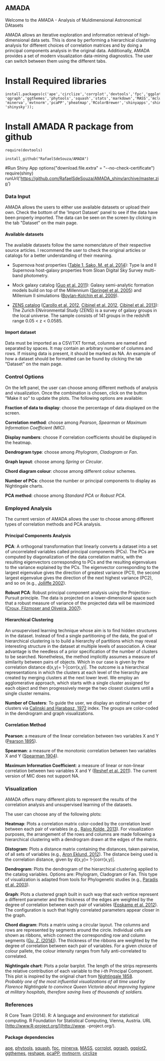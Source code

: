 ## AMADA

Welcome to the AMADA - Analysis of Muldimensional Astronomical DAtasets 

AMADA allows an iterative exploration and information retrieval of high-dimensional data sets.
This is done by performing a hierarchical clustering analysis for different choices of correlation matrices and by doing a principal components analysis
in the original data. Additionally, AMADA provides a set of modern  visualization data-mining diagnostics.  The user can switch between them using the different tabs. 

# Install Required libraries
```{r,results='hide',message=FALSE, cache=FALSE}
install.packages(c('ape','circlize','corrplot','devtools','fpc','ggplot2',
'qgraph','ggthemes','phytools','squash','stats','markdown','MASS','mclust',
'minerva','mvtnorm','pcaPP','pheatmap','RColorBrewer','shinyapps','shinyIncubator',
'shinysky'));
```
# Install AMADA R package from github
```{r,results='hide',message=FALSE, cache=FALSE}
require(devtools)

install_github("RafaelSdeSouza/AMADA")
```

#Run Shiny App
options("download.file.extra" = "--no-check-certificate")
require(shiny)
runUrl('https://github.com/RafaelSdeSouza/AMADA_shiny/archive/master.zip')



###  Data Input
  
AMADA allows the users to either use available datasets or upload their own.   Check the bottom of the 'Import Dataset' panel to see if the data have been properly imported. The data can be seen on the screen by clicking in the tab "Dataset" on the main page. 

#### Available datasets

The available  datasets  follow the same nomenclature of their respective source articles. I recommend  the user to check the original articles or catalogs for a better understanding of their meaning.

* Supernova host properties ([Table 1, Sako, M. et al. 2014](http://adsabs.harvard.edu/abs/2014arXiv1401.3317S)): Type Ia and II  Supernova host-galaxy  properties  from  Sloan Digital Sky Survey  multi-band photometry.

* Mock galaxy catalog ([Guo et al. 2011](http://adsabs.harvard.edu/abs/2011MNRAS.413..101G)): Galaxy semi-analytic  formation models build on top of  the Millennium  ([Springel et al. 2005](http://adsabs.harvard.edu/abs/2003MNRAS.339..312S)) and Millenium II simulations ([Boylan-Kolchin et al. 2009](http://adsabs.harvard.edu/abs/2009MNRAS.398.1150B)). 

* [ZENS catalog](http://www.astro.ethz.ch/carollo/research/ZENS) ([Carollo et al. 2012](http://arxiv.org/abs/1206.5807), [Cibinel et al. 2012](http://arxiv.org/abs/1206.6108), [Cibinel et al. 2013](http://adsabs.harvard.edu/cgi-bin/bib_query?arXiv:1206.6496)): The Zurich ENvironmental Study (ZENS) is a survey of galaxy groups in the local universe.  The  sample consists of 141 groups in the  redshift range 0.05 < z < 0.0585.
    


#### Import dataset

 Data must be imported as a CSV/TXT format, columns are named and  separated by  spaces.
It may contain an arbitrary number of columns and rows. If missing data is present, it should be marked as NA. An example of how a dataset should be formatted can be found by clicking the tab "Dataset" on the main page.

### Control Options

On the left panel, the user can choose among different methods of analysis and visualization. Once the combination is chosen, click on the button "Make it so" to update the plots. The following options are available:

**Fraction of data to display**: choose the percentage of data displayed on the screen. 

 **Correlation method**: choose among *Pearson*, *Spearman* or *Maximum Information Coefficient (MIC)*. 

 **Display numbers**: choose if correlation coefficients should be displayed in the heatmap. 

**Dendrogram type**: choose among *Phylogram*, *Cladogram* or *Fan*.

**Graph layout**: choose among *Spring* or *Circular*.

 **Chord diagram colour**: choose among different colour schemes. 


 **Number of PCs**: choose the number or principal components to display as Nightingale charts. 

 **PCA method**: choose among *Standard PCA* or *Robust PCA*. 


### Employed  Analysis 


The current version of AMADA allows the user to choose among different types of correlation methods and PCA analysis.  

#### Principal Components Analysis


 **PCA**: A orthogonal  transformation that linearly converts  a  dataset into a set of uncorrelated  variables called principal components (PCs). The PCs are computed by diagonalization of the data correlation matrix, with the resulting eigenvectors corresponding to PCs and the resulting
eigenvalues to the variance explained by the PCs.
The eigenvector corresponding to the largest eigenvalue gives the direction
of greatest variance (PC1), the second largest eigenvalue gives the direction
of the next highest variance (PC2), and so on (e.g., [Jolliffe 2002](http://www.springer.com/statistics/statistical+theory+and+methods/book/978-0-387-95442-4)). 

 **Robust PCA**:  Robust  principal component analysis using the Projection–Pursuit principle. The data is projected on  a lower-dimensional space such that a robust measure of variance of the projected data will be maximized ([Croux, Filzmoser and Oliveira, 2007](http://www.sciencedirect.com/science/article/pii/S016974390700007X)). 

#### Hierarchical Clustering
An unsupervised learning technique whose aim is to find hidden structures  in the dataset. 
Instead of find a single partitioning of the
data, the goal of hierarchical clustering is to build a hierarchy of partitions which may reveal interesting structure in the dataset at multiple levels of association. A clear advantage is the needless of a prior specification of the number of clusters to be searched.
Nonetheless, the method implicitly  assumes a measure of similarity between pairs of objects. Which in our case is given by the correlation distance d(x,y)= 1-|corr(x,y)|. The outcome is a hierarchical representations in which
the clusters at each level of the hierarchy are created by merging clusters
at the next lower level.
We employ an agglomerative approach, which starts with a single cluster assigned for each object and then
progressively merge the two closest clusters until a single cluster remains.

**Number of Clusters**:  To guide the user, we  display an optimal number of clusters via [Calinski and Harabasz, 1972](http://www.tandfonline.com/doi/abs/10.1080/03610927408827101#.VFtZ_77ZLlc) index. The groups are  color-coded  in the dendrogram and graph visualizations.


#### Correlation Method

**Pearson**: a measure of the linear correlation  between two variables X and Y ([Pearson  1895](http://adsabs.harvard.edu/abs/1895RSPS...58..240P)).

**Spearman**: a measure of the monotonic  correlation  between two variables X and Y 
([Spearman 1904](http://www.jstor.org/stable/1412159?origin=JSTOR-pdf)).

**Maximum Information Coefficient**: a measure of linear or non-linear correlation  between two variables X and Y ([Reshef et al. 2011](http://www.sciencemag.org/content/334/6062/1518)). The current version of MIC does not support NA.



### Visualization
AMADA offers many different plots to represent the results of the  correlation analysis and unsupervised learning of the datasets.


The user can choose any of the following plots:


**Heatmap**: Plots a correlation matrix color-coded by the correlation level between each pair of variables (e.g., [Raivo Kolde, 2013](http://CRAN.R-project.org/package=pheatmap)). For visualization purposes, the arrangement of the rows and columns are made following a hierarchical clustering with a dendrogram drawn at the edges of the matrix.

**Distogram**: Plots  a distance  matrix  containing the distances, taken pairwise, of  all sets of variables (e.g., [Aron Eklund,  2012](http://www.cbs.dtu.dk/~eklund/squash/)). The distance being used is the correlation distance, given by d(x,y)= 1-|corr(x,y)|. 

**Dendrogram**:  Plots the dendrogram of the hierarchical clustering applied to the catalog variables. Options are: Phylogram, Cladogram or Fan. This type of visualization is adapted from  tools for  Phylogenetic studies
(e.g., [Paradis et al. 2003](http://bioinformatics.oxfordjournals.org/content/20/2/289.abstract)). 

**Graph**: Plots a clustered graph built in such way that each vertice represent a different parameter and the thickness of the edges are weighted by the degree of correlation between each pair of variables ([Epskamp et al. 2012](http://www.jstatsoft.org/v48/i04/)). The configuration is such that highly correlated parameters appear closer in the graph.

**Chord diagram**: Plots a matrix using a  circular layout. The columns and rows are represented by segments around the circle. Individual cells are shown as ribbons, which connect the corresponding row and column segments ([Gu, Z. (2014)](http://bioinformatics.oxfordjournals.org/content/early/2014/06/14/bioinformatics.btu393)). The  thickness of the ribbons  are weighted by the degree of correlation between each pair of variables. For a given choice of colour pallete, the colour intensity ranges from fully anti-correlated to correlated.   


**Nightingale chart**: Plots a polar barplot. The length of the strips represents  the relative contribution of  each variable to the *i-th* Principal Component. This plot  is inspired by the original chart from  [Nightingale 1858](http://www.florence-nightingale-avenging-angel.co.uk/Nightingale_Hockey_Stick.pdf).  
*Probably one of the most influential visualizations of all time used by  Florence Nightingale to convince Queen Victoria about improving hygiene at military hospitals, therefore  saving lives of  thousands of soldiers.*

### References
R Core Team (2014). R: A language and environment for statistical computing. R
Foundation for Statistical Computing, Vienna, Austria. URL [http://www.R-project.org/](http://www.
-project.org/).

#### Package dependencies

[ape](http://bioinformatics.oxfordjournals.org/content/20/2/289.abstract),
[phytools](http://onlinelibrary.wiley.com/doi/10.1111/j.2041-210X.2011.00169.x/abstract),
[squash](http://CRAN.R-project.org/package=squash),
[fpc](http://CRAN.R-project.org/package=fpc),
[minerva](http://CRAN.R-project.org/package=minerva),
[MASS](http://www.stats.ox.ac.uk/pub/MASS4),
[corrplot](http://CRAN.R-project.org/package=corrplot),
[qgraph](http://www.jstatsoft.org/v48/i04/),
[ggplot2](http://had.co.nz/ggplot2/book),
[ggthemes](http://CRAN.R-project.org/package=ggthemes),
[reshape](http://www.jstatsoft.org/v21/i12/paper),
[pcaPP](http://CRAN.R-project.org/package=pcaPP),
[mvtnorm](http://CRAN.R-project.org/package=mvtnorm),
[circlize](http://CRAN.R-project.org/package=circlize)


